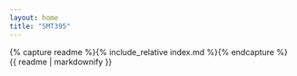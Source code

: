 ```yaml
---
layout: home
title: "SMT395"
---
```


{% capture readme %}{% include_relative index.md %}{% endcapture %}
{{ readme | markdownify }}
